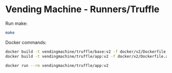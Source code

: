 # Vending Machine - Runners/Truffle

Run make:

```bash
make
```

Docker commands:

```bash
docker build -t vendingmachine/truffle/base:v2 -f docker/v2/Dockerfile.base.v2 .
docker build -t vendingmachine/truffle/app:v2 -f docker/v2/Dockerfile.app.v2 .

docker run --rm vendingmachine/truffle/app:v2
```
